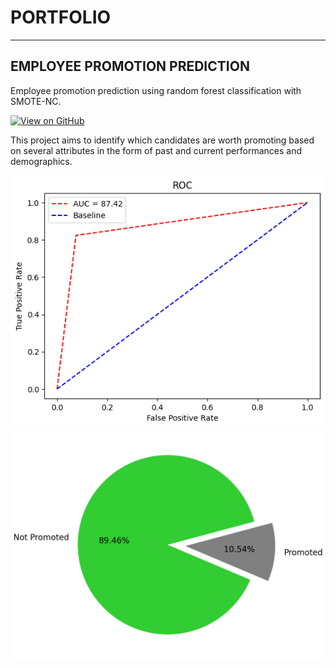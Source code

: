 # PORTFOLIO
---
## EMPLOYEE PROMOTION PREDICTION

Employee promotion prediction using random forest classification with SMOTE-NC.

[![View on GitHub](https://img.shields.io/badge/GitHub-View_on_GitHub-blue?logo=GitHub)](Employee_Promotion_Prediction.ipynb)

This project aims to identify which candidates are worth promoting based on several attributes in the form of past and current performances and demographics. 

<center><img src="roc employee promotion.png"/></center>
<center><img src="promoted prediction.png"/></center>
